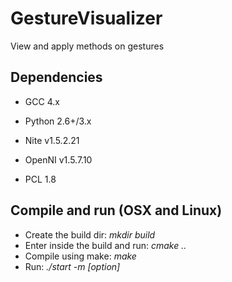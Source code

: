 # GestureVisualizer
View and apply methods on gestures

## Dependencies

- GCC 4.x

- Python 2.6+/3.x

- Nite v1.5.2.21

- OpenNI v1.5.7.10

- PCL 1.8

## Compile and run (OSX and Linux)

- Create the build dir: *mkdir build*
- Enter inside the build and run: *cmake ..*
- Compile using make: *make*
- Run: *./start -m [option]*
